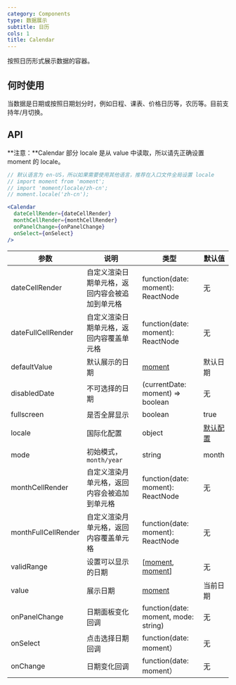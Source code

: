```yaml
---
category: Components
type: 数据展示
subtitle: 日历
cols: 1
title: Calendar
---
```


按照日历形式展示数据的容器。

## 何时使用

当数据是日期或按照日期划分时，例如日程、课表、价格日历等，农历等。目前支持年/月切换。

## API

**注意：**Calendar 部分 locale 是从 value 中读取，所以请先正确设置 moment 的 locale。

```jsx
// 默认语言为 en-US，所以如果需要使用其他语言，推荐在入口文件全局设置 locale
// import moment from 'moment';
// import 'moment/locale/zh-cn';
// moment.locale('zh-cn');

<Calendar
  dateCellRender={dateCellRender}
  monthCellRender={monthCellRender}
  onPanelChange={onPanelChange}
  onSelect={onSelect}
/>
```

| 参数 | 说明 | 类型 | 默认值 |
| --- | --- | --- | --- |
| dateCellRender | 自定义渲染日期单元格，返回内容会被追加到单元格 | function(date: moment): ReactNode | 无 |
| dateFullCellRender | 自定义渲染日期单元格，返回内容覆盖单元格 | function(date: moment): ReactNode | 无 |
| defaultValue | 默认展示的日期 | [moment](http://momentjs.com/) | 默认日期 |
| disabledDate | 不可选择的日期 | (currentDate: moment) => boolean | 无 |
| fullscreen | 是否全屏显示 | boolean | true |
| locale | 国际化配置 | object | [默认配置](https://github.com/infini-design/infini-design/blob/master/components/date-picker/locale/example.json) |
| mode | 初始模式，`month/year` | string | month |
| monthCellRender | 自定义渲染月单元格，返回内容会被追加到单元格 | function(date: moment): ReactNode | 无 |
| monthFullCellRender | 自定义渲染月单元格，返回内容覆盖单元格 | function(date: moment): ReactNode | 无 |
| validRange | 设置可以显示的日期 | \[[moment](http://momentjs.com/), [moment](http://momentjs.com/)] | 无 |
| value | 展示日期 | [moment](http://momentjs.com/) | 当前日期 |
| onPanelChange | 日期面板变化回调 | function(date: moment, mode: string) | 无 |
| onSelect | 点击选择日期回调 | function(date: moment） | 无 |
| onChange | 日期变化回调 | function(date: moment） | 无 |
